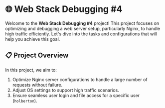 # 🌐 Web Stack Debugging #4

Welcome to the **Web Stack Debugging #4** project! This project focuses on optimizing and debugging a web server setup, particularly Nginx, to handle high traffic efficiently. Let's dive into the tasks and configurations that will help you achieve this goal.

## 📋 Project Overview

In this project, we aim to:

1. Optimize Nginx server configurations to handle a large number of requests without failure.
2. Adjust OS settings to support high traffic scenarios.
3. Ensure seamless user login and file access for a specific user (`holberton`).
